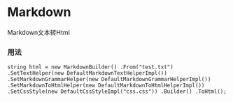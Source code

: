 # Markdown
Markdown文本转Html

### 用法
`
string html = new MarkdownBuilder()
                .From("test.txt")
                .SetTextHelper(new DefaultMarkdownTextHelperImpl())
                .SetMarkdownGrammarHelper(new DefaultMarkdownGrammarHelperImpl())
                .SetMarkdownToHtmlHelper(new DefaultMarkdownToHtmlHelperImpl())
                .SetCssStyle(new DefaultCssStyleImpl("css.css"))
                .Builder()
                .ToHtml();
`
